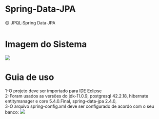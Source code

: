 # Spring-Data-JPA
🟡 JPQL:Spring Data JPA

# Imagem do Sistema
<img src="https://uploaddeimagens.com.br/images/003/116/828/full/Spring_data_cod.png?1615047353">

# Guia de uso
1-O projeto deve ser importado para IDE Eclipse<br />
2-Foram usados as versões do jdk-11.0.9, postgresql 42.2.18, hibernate entitymanager e core 5.4.0.Final, spring-data-jpa 2.4.0,  <br />
3-O arquivo spring-config.xml deve ser configurado de acordo com o seu banco:
<img src="https://uploaddeimagens.com.br/images/003/116/836/full/spring-config.png?1615047690">
